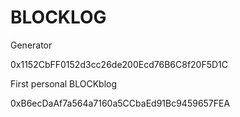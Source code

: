 # BLOCKLOG

Generator

0x1152CbFF0152d3cc26de200Ecd76B6C8f20F5D1C


First personal BLOCKblog

0xB6ecDaAf7a564a7160a5CCbaEd91Bc9459657FEA 
